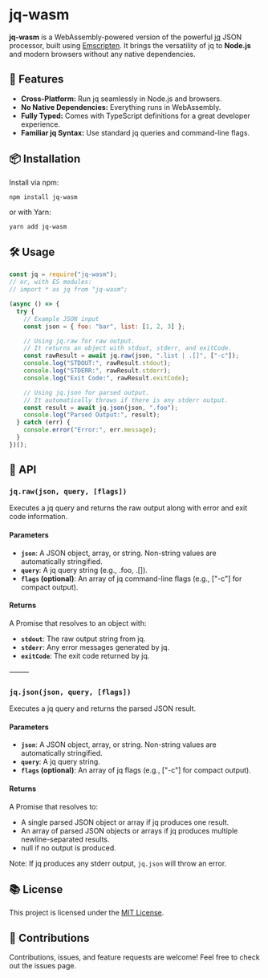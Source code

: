# jq-wasm

**jq-wasm** is a WebAssembly-powered version of the powerful [jq](https://github.com/jqlang/jq/) JSON processor, built using [Emscripten](https://emscripten.org/). It brings the versatility of jq to **Node.js** and modern browsers without any native dependencies.

## 🚀 Features

- **Cross-Platform:** Run jq seamlessly in Node.js and browsers.
- **No Native Dependencies:** Everything runs in WebAssembly.
- **Fully Typed:** Comes with TypeScript definitions for a great developer experience.
- **Familiar jq Syntax:** Use standard jq queries and command-line flags.

## 📦 Installation

Install via npm:

```console
npm install jq-wasm
```

or with Yarn:

```console
yarn add jq-wasm
```

## 🛠️ Usage

```js
const jq = require("jq-wasm");
// or, with ES modules:
// import * as jq from "jq-wasm";

(async () => {
  try {
    // Example JSON input
    const json = { foo: "bar", list: [1, 2, 3] };

    // Using jq.raw for raw output.
    // It returns an object with stdout, stderr, and exitCode.
    const rawResult = await jq.raw(json, ".list | .[]", ["-c"]);
    console.log("STDOUT:", rawResult.stdout);
    console.log("STDERR:", rawResult.stderr);
    console.log("Exit Code:", rawResult.exitCode);

    // Using jq.json for parsed output.
    // It automatically throws if there is any stderr output.
    const result = await jq.json(json, ".foo");
    console.log("Parsed Output:", result);
  } catch (err) {
    console.error("Error:", err.message);
  }
})();
```

## 📖 API

### `jq.raw(json, query, [flags])`

Executes a jq query and returns the raw output along with error and exit code information.

#### Parameters

- **`json`**: A JSON object, array, or string. Non-string values are automatically stringified.
- **`query`**: A jq query string (e.g., .foo, .[]).
- **`flags` (optional)**: An array of jq command-line flags (e.g., ["-c"] for compact output).

#### Returns

A Promise that resolves to an object with:

- **`stdout`**: The raw output string from jq.
- **`stderr`**: Any error messages generated by jq.
- **`exitCode`**: The exit code returned by jq.

⸻

### `jq.json(json, query, [flags])`

Executes a jq query and returns the parsed JSON result.

#### Parameters

- **`json`**: A JSON object, array, or string. Non-string values are automatically stringified.
- **`query`**: A jq query string.
- **`flags` (optional)**: An array of jq flags (e.g., ["-c"] for compact output).

#### Returns

A Promise that resolves to:

- A single parsed JSON object or array if jq produces one result.
- An array of parsed JSON objects or arrays if jq produces multiple newline-separated results.
- null if no output is produced.

Note: If jq produces any stderr output, `jq.json` will throw an error.

## 📚 License

This project is licensed under the [MIT License](LICENSE).

## 🌟 Contributions

Contributions, issues, and feature requests are welcome! Feel free to check out the issues page.
